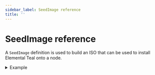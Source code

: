 ```yaml
---
sidebar_label: SeedImage reference
title: ''
---
```


# SeedImage reference

A `SeedImage` definition is used to build an ISO that can be used to install Elemental Teal onto a node.

<details>
  <summary>Example</summary>

  ```yaml showLineNumbers
  apiVersion: elemental.cattle.io/v1beta1
  kind: SeedImage
  metadata:
    name: ...
    namespace: ...
  spec:
    baseImage: ...
    cloud-config: ...
    registrationRef:
      apiVersion: elemental.cattle.io/v1beta1
      kind: MachineRegistration
      name: ...
      namespace: ...
  ```
</details>

